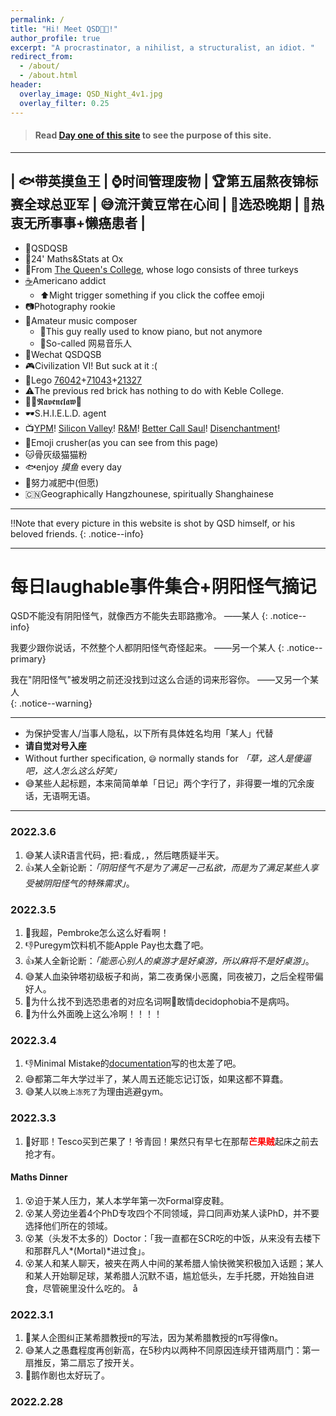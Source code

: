 ```yaml
---
permalink: /
title: "Hi! Meet QSD😵‍💫!"
author_profile: true
excerpt: "A procrastinator, a nihilist, a structuralist, an idiot. "
redirect_from: 
  - /about/
  - /about.html
header:
  overlay_image: QSD_Night_4v1.jpg
  overlay_filter: 0.25
---
```


> #### Read [Day one of this site](https://qsdqsb.github.io/posts/2022/03/day-one/) to see the purpose of this site.

----------

| 🐟带英摸鱼王 | ⌚️时间管理废物 | 🏆第五届熬夜锦标赛全球总亚军 | 😅流汗黄豆常在心间 | 🚦选恐晚期 | 🤤热衷无所事事+懒癌患者 |
------

- 🤖QSDQSB
- 🔬24' Maths&Stats at Ox
- 🦃From [The Queen's College](https://www.queens.ox.ac.uk), whose logo consists of three turkeys
- [☕️](https://qsdqsb.github.io/posts/2022/03/coffee-counter)Americano addict
  - ⬆️Might trigger something if you click the coffee emoji
- 📷Photography rookie
- 🎸Amateur music composer
  - 🎹This guy really used to know piano, but not anymore
  - 🎻So-called 网易音乐人
- 📱Wechat QSDQSB
- 🎮Civilization VI! But suck at it :(
- 🧱Lego [76042](https://www.lego.com/en-gb/product/the-shield-helicarrier-76042)+[71043](https://www.lego.com/en-gb/product/hogwarts-castle-71043)+[21327](https://www.lego.com/en-gb/product/typewriter-21327)
- ⚠️The previous red brick has nothing to do with Keble College.
- 🧙‍♂️𝕽𝖆𝖛𝖊𝖓𝖈𝖑𝖆𝖜🦅
- 🕶S.H.I.E.L.D. agent
- 📺[YPM](https://www.imdb.com/title/tt0086831/)! [Silicon Valley](https://www.imdb.com/title/tt2575988/)! [R&M](https://www.imdb.com/title/tt2861424/)! [Better Call Saul](https://www.imdb.com/title/tt3032476/)! [Disenchantment](https://www.imdb.com/title/tt5363918/)!
- 👾Emoji crusher(as you can see from this page)
- 🐱骨灰级猫猫粉
- 🐟enjoy *摸鱼* every day
- 🏃努力减肥中(但愿)
- 🇨🇳Geographically Hangzhounese, spiritually Shanghainese


----------

‼️Note that every picture in this website is shot by QSD himself, or his beloved friends.
{: .notice--info}

-----

# 每日laughable事件集合+阴阳怪气摘记

QSD不能没有阴阳怪气，就像西方不能失去耶路撒冷。         ——某人
{: .notice--info}

我要少跟你说话，不然整个人都阴阳怪气奇怪起来。          ——另一个某人
{: .notice--primary}

我在"阴阳怪气"被发明之前还没找到过这么合适的词来形容你。  ——又另一个某人  
{: .notice--warning}

----

- 为保护受害人/当事人隐私，以下所有具体姓名均用「某人」代替
- **请自觉对号入座**
- Without further specification, `😅` normally stands for *「草，这人是傻逼吧，这人怎么这么好笑」*
- 😅某些人起标题，本来简简单单「日记」两个字行了，非得要一堆的冗余废话，无语啊无语。

----

### 2022.3.6
1. 😅某人读R语言代码，把`:`看成`,`，然后瞎质疑半天。
2. 👍某人全新论断：*「阴阳怪气不是为了满足一己私欲，而是为了满足某些人享受被阴阳怪气的特殊需求」*。

### 2022.3.5
1. 🍋我超，Pembroke怎么这么好看啊！
2. 👎Puregym饮料机不能Apple Pay也太蠢了吧。
3. 👍某人全新论断：*「能恶心别人的桌游才是好桌游，所以麻将不是好桌游」*。
4. 😅某人血染钟塔初级板子和尚，第二夜勇保小恶魔，同夜被刀，之后全程带偏好人。 
5. 😤为什么找不到选恐患者的对应名词啊😤敢情decidophobia不是病吗。
6. 🥶为什么外面晚上这么冷啊！！！！


### 2022.3.4
1. 👎Minimal Mistake的[documentation](https://mmistakes.github.io/minimal-mistakes/docs/quick-start-guide/)写的也太差了吧。
2. 😅都第二年大学过半了，某人周五还能忘记订饭，如果这都不算蠢。
3. 😅某人以`晚上冻死了`为理由逃避gym。

### 2022.3.3
1. 🤩好耶！Tesco买到芒果了！爷青回！果然只有早七在那帮<span style="color:red">**芒果贼**</span>起床之前去抢才有。

#### Maths Dinner

1. 😵迫于某人压力，某人本学年第一次Formal穿皮鞋。
2. 😵某人旁边坐着4个PhD专攻四个不同领域，异口同声劝某人读PhD，并不要选择他们所在的领域。
3. 😵某（头发不太多的）Doctor：「我一直都在SCR吃的中饭，从来没有去楼下和那群凡人*(Mortal)*进过食」。
4. 😵某人和某人聊天，被夹在两人中间的某希腊人愉快微笑积极加入话题；某人和某人开始聊足球，某希腊人沉默不语，尴尬低头，左手托腮，开始独自进食，尽管碗里没什么吃的。
å

### 2022.3.1

1. 🥸某人企图纠正某希腊教授π的写法，因为某希腊教授的π写得像n。
2. 😅某人之愚蠢程度再创新高，在5秒内以两种不同原因连续开错两扇门：第一扇推反，第二扇忘了按开关。
3. 🤩鹅作剧也太好玩了。

### 2022.2.28
